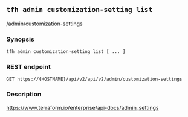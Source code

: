 ## `tfh admin customization-setting list`

/admin/customization-settings

### Synopsis

    tfh admin customization-setting list [ ... ]

### REST endpoint

    GET https://{HOSTNAME}/api/v2/api/v2/admin/customization-settings

### Description

https://www.terraform.io/enterprise/api-docs/admin_settings

